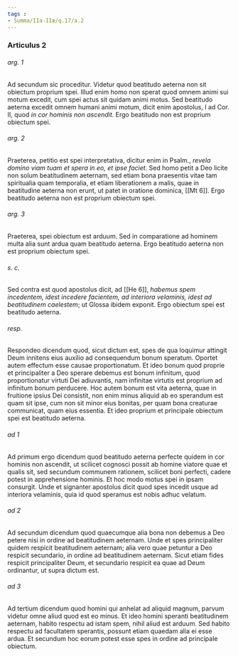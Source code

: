 ```yaml
---
tags : 
- Summa/IIa-IIæ/q.17/a.2
---
```


### Articulus 2

###### arg. 1
Ad secundum sic proceditur. Videtur quod beatitudo aeterna non sit obiectum proprium spei. Illud enim homo non sperat quod omnem animi sui motum excedit, cum spei actus sit quidam animi motus. Sed beatitudo aeterna excedit omnem humani animi motum, dicit enim apostolus, I ad Cor. II, quod *in cor hominis non ascendit*. Ergo beatitudo non est proprium obiectum spei.

###### arg. 2
Praeterea, petitio est spei interpretativa, dicitur enim in Psalm., *revela domino viam tuam et spera in eo, et ipse faciet*. Sed homo petit a Deo licite non solum beatitudinem aeternam, sed etiam bona praesentis vitae tam spiritualia quam temporalia, et etiam liberationem a malis, quae in beatitudine aeterna non erunt, ut patet in oratione dominica, [[Mt 6]]. Ergo beatitudo aeterna non est proprium obiectum spei.

###### arg. 3
Praeterea, spei obiectum est arduum. Sed in comparatione ad hominem multa alia sunt ardua quam beatitudo aeterna. Ergo beatitudo aeterna non est proprium obiectum spei.

###### s. c.
Sed contra est quod apostolus dicit, ad [[He 6]], *habemus spem incedentem, idest incedere facientem, ad interiora velaminis, idest ad beatitudinem caelestem*; ut Glossa ibidem exponit. Ergo obiectum spei est beatitudo aeterna.

###### resp.
Respondeo dicendum quod, sicut dictum est, spes de qua loquimur attingit Deum innitens eius auxilio ad consequendum bonum speratum. Oportet autem effectum esse causae proportionatum. Et ideo bonum quod proprie et principaliter a Deo sperare debemus est bonum infinitum, quod proportionatur virtuti Dei adiuvantis, nam infinitae virtutis est proprium ad infinitum bonum perducere. Hoc autem bonum est vita aeterna, quae in fruitione ipsius Dei consistit, non enim minus aliquid ab eo sperandum est quam sit ipse, cum non sit minor eius bonitas, per quam bona creaturae communicat, quam eius essentia. Et ideo proprium et principale obiectum spei est beatitudo aeterna.

###### ad 1
Ad primum ergo dicendum quod beatitudo aeterna perfecte quidem in cor hominis non ascendit, ut scilicet cognosci possit ab homine viatore quae et qualis sit, sed secundum communem rationem, scilicet boni perfecti, cadere potest in apprehensione hominis. Et hoc modo motus spei in ipsam consurgit. Unde et signanter apostolus dicit quod spes incedit usque ad interiora velaminis, quia id quod speramus est nobis adhuc velatum.

###### ad 2
Ad secundum dicendum quod quaecumque alia bona non debemus a Deo petere nisi in ordine ad beatitudinem aeternam. Unde et spes principaliter quidem respicit beatitudinem aeternam; alia vero quae petuntur a Deo respicit secundario, in ordine ad beatitudinem aeternam. Sicut etiam fides respicit principaliter Deum, et secundario respicit ea quae ad Deum ordinantur, ut supra dictum est.

###### ad 3
Ad tertium dicendum quod homini qui anhelat ad aliquid magnum, parvum videtur omne aliud quod est eo minus. Et ideo homini speranti beatitudinem aeternam, habito respectu ad istam spem, nihil aliud est arduum. Sed habito respectu ad facultatem sperantis, possunt etiam quaedam alia ei esse ardua. Et secundum hoc eorum potest esse spes in ordine ad principale obiectum.


